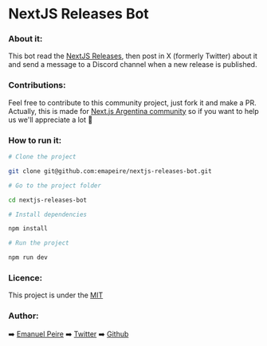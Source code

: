 # NextJS Releases Bot

### About it:

This bot read the [NextJS Releases](https://github.com/vercel/next.js/releases), then post in X (formerly Twitter) about it and send a message to a Discord channel when a new release is published.

### Contributions:

Feel free to contribute to this community project, just fork it and make a PR.</br>
Actually, this is made for [Next.js Argentina community](https://twitter.com/nextjsargentina) so if you want to help us we'll appreciate a lot 🤗

### How to run it:

```bash
# Clone the project

git clone git@github.com:emapeire/nextjs-releases-bot.git

# Go to the project folder

cd nextjs-releases-bot

# Install dependencies

npm install

# Run the project

npm run dev
```

### Licence:

This project is under the [MIT](/LICENSE)

### Author:

➡️ [Emanuel Peire](https://cv.emapeire.vercel.app) ➡️ [Twitter](https://twitter.com/emapeire) ➡️ [Github](https://github.com/emapeire)
